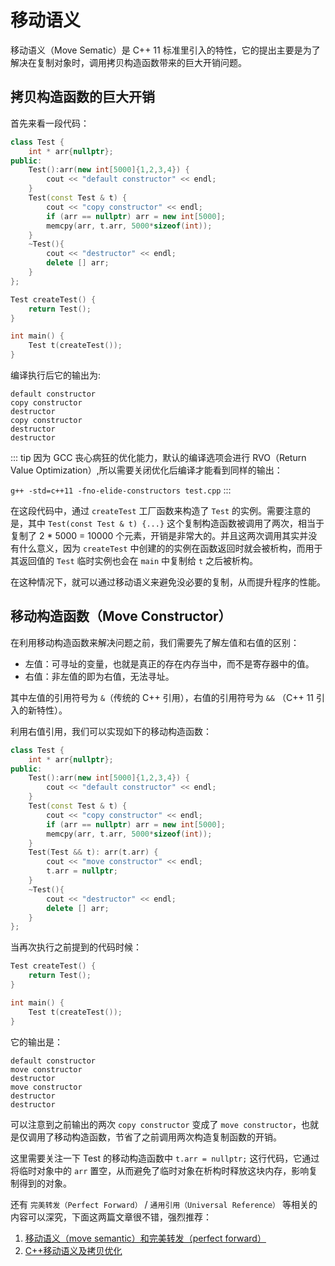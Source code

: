 # 移动语义

移动语义（Move Sematic）是 C++ 11 标准里引入的特性，它的提出主要是为了解决在复制对象时，调用拷贝构造函数带来的巨大开销问题。

## 拷贝构造函数的巨大开销

首先来看一段代码：

```cpp
class Test {
    int * arr{nullptr};
public:
    Test():arr(new int[5000]{1,2,3,4}) { 
    	cout << "default constructor" << endl;
    }
    Test(const Test & t) {
        cout << "copy constructor" << endl;
        if (arr == nullptr) arr = new int[5000];
        memcpy(arr, t.arr, 5000*sizeof(int));
    }
    ~Test(){
        cout << "destructor" << endl;
        delete [] arr;
    }
};

Test createTest() {
    return Test();
}

int main() {
    Test t(createTest());
}
```

编译执行后它的输出为:

```
default constructor
copy constructor
destructor
copy constructor
destructor
destructor
```

::: tip
因为 GCC 丧心病狂的优化能力，默认的编译选项会进行 RVO（Return Value Optimization）,所以需要关闭优化后编译才能看到同样的输出：

`g++ -std=c++11 -fno-elide-constructors test.cpp`
:::

在这段代码中，通过 `createTest` 工厂函数来构造了 `Test` 的实例。需要注意的是，其中 `Test(const Test & t) {...}` 这个复制构造函数被调用了两次，相当于复制了 2 * 5000 = 10000 个元素，开销是非常大的。并且这两次调用其实并没有什么意义，因为 `createTest` 中创建的的实例在函数返回时就会被析构，而用于其返回值的 `Test` 临时实例也会在 `main` 中复制给 `t` 之后被析构。

在这种情况下，就可以通过移动语义来避免没必要的复制，从而提升程序的性能。

## 移动构造函数（Move Constructor）

在利用移动构造函数来解决问题之前，我们需要先了解左值和右值的区别：

- 左值：可寻址的变量，也就是真正的存在内存当中，而不是寄存器中的值。
- 右值：非左值的即为右值，无法寻址。

其中左值的引用符号为 `&`（传统的 C++ 引用），右值的引用符号为 `&&` （C++ 11 引入的新特性）。

利用右值引用，我们可以实现如下的移动构造函数：

```cpp {12-15}
class Test {
    int * arr{nullptr};
public:
    Test():arr(new int[5000]{1,2,3,4}) { 
    	cout << "default constructor" << endl;
    }
    Test(const Test & t) {
        cout << "copy constructor" << endl;
        if (arr == nullptr) arr = new int[5000];
        memcpy(arr, t.arr, 5000*sizeof(int));
    }
    Test(Test && t): arr(t.arr) {
        cout << "move constructor" << endl;
        t.arr = nullptr;
    }
    ~Test(){
        cout << "destructor" << endl;
        delete [] arr;
    }
};
```

当再次执行之前提到的代码时候：

```cpp
Test createTest() {
    return Test();
}

int main() {
    Test t(createTest());
}
```

它的输出是：

```{2,4}
default constructor
move constructor
destructor
move constructor
destructor
destructor
```

可以注意到之前输出的两次 `copy constructor` 变成了 `move constructor`，也就是仅调用了移动构造函数，节省了之前调用两次构造复制函数的开销。

这里需要关注一下 Test 的移动构造函数中 `t.arr = nullptr;` 这行代码，它通过将临时对象中的 `arr` 置空，从而避免了临时对象在析构时释放这块内存，影响复制得到的对象。

还有 `完美转发（Perfect Forward）` / `通用引用（Universal Reference）` 等相关的内容可以深究，下面这两篇文章很不错，强烈推荐：

1. [移动语义（move semantic）和完美转发（perfect forward）](https://codinfox.github.io/dev/2014/06/03/move-semantic-perfect-forward/)
2. [C++移动语义及拷贝优化](https://theonegis.github.io/cxx/C-%E7%A7%BB%E5%8A%A8%E8%AF%AD%E4%B9%89%E5%8F%8A%E6%8B%B7%E8%B4%9D%E4%BC%98%E5%8C%96/index.html)

<Vssue title="C++ 移动语义" />
